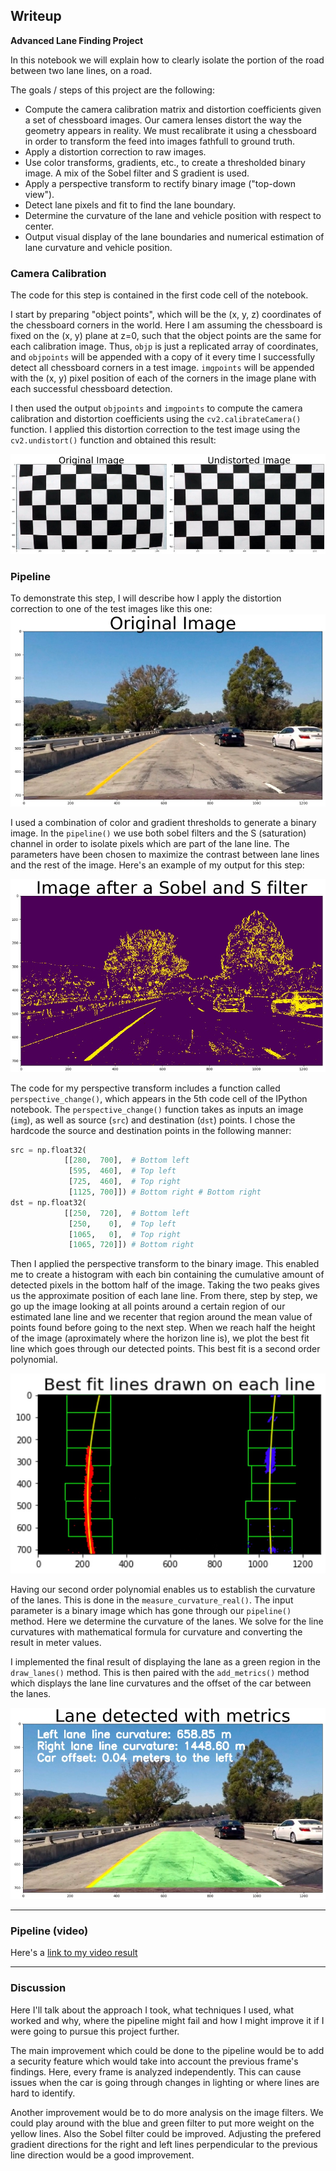 ## Writeup


**Advanced Lane Finding Project**

In this notebook we will explain how to clearly isolate the portion of the road between two lane lines, on a road. 

The goals / steps of this project are the following:

* Compute the camera calibration matrix and distortion coefficients given a set of chessboard images. Our camera lenses distort the way the geometry appears in reality. We must recalibrate it using a chessboard in order to transform the feed into images fathfull to ground truth.
* Apply a distortion correction to raw images.
* Use color transforms, gradients, etc., to create a thresholded binary image. A mix of the Sobel filter and S gradient is used. 
* Apply a perspective transform to rectify binary image ("top-down view").
* Detect lane pixels and fit to find the lane boundary.
* Determine the curvature of the lane and vehicle position with respect to center.
* Output visual display of the lane boundaries and numerical estimation of lane curvature and vehicle position.

[//]: # (Image References)

[image1]: ./picturesWriteup/chessboards.jpg
[image2]: ./picturesWriteup/original.jpg
[image3]: ./picturesWriteup/sobel.jpg 
[image5]: ./picturesWriteup/bestfit.jpg 
[image6]: ./picturesWriteup/final.jpg
[video1]: ./project_video_solution.mp4 

### Camera Calibration


The code for this step is contained in the first code cell of the notebook. 

I start by preparing "object points", which will be the (x, y, z) coordinates of the chessboard corners in the world. Here I am assuming the chessboard is fixed on the (x, y) plane at z=0, such that the object points are the same for each calibration image.  Thus, `objp` is just a replicated array of coordinates, and `objpoints` will be appended with a copy of it every time I successfully detect all chessboard corners in a test image.  `imgpoints` will be appended with the (x, y) pixel position of each of the corners in the image plane with each successful chessboard detection.  

I then used the output `objpoints` and `imgpoints` to compute the camera calibration and distortion coefficients using the `cv2.calibrateCamera()` function.  I applied this distortion correction to the test image using the `cv2.undistort()` function and obtained this result: 

![alt text][image1]

### Pipeline

To demonstrate this step, I will describe how I apply the distortion correction to one of the test images like this one:
![alt text][image2]


I used a combination of color and gradient thresholds to generate a binary image. In the `pipeline()` we use both sobel filters and the S (saturation) channel in order to isolate pixels which are part of the lane line. The parameters have been chosen to maximize the contrast between lane lines and the rest of the image. Here's an example of my output for this step:

![alt text][image3]

The code for my perspective transform includes a function called `perspective_change()`, which appears in the 5th code cell of the IPython notebook.  The `perspective_change()` function takes as inputs an image (`img`), as well as source (`src`) and destination (`dst`) points.  I chose the hardcode the source and destination points in the following manner:

```python
src = np.float32(
            [[280,  700],  # Bottom left
             [595,  460],  # Top left
             [725,  460],  # Top right
             [1125, 700]]) # Bottom right # Bottom right
dst = np.float32(
            [[250,  720],  # Bottom left
             [250,    0],  # Top left
             [1065,   0],  # Top right
             [1065, 720]]) # Bottom right   
```


Then I applied the perspective transform to the binary image. This enabled me to create a histogram with each bin containing the cumulative amount of detected pixels in the bottom half of the image. Taking the two peaks gives us the approximate position of each lane line. From there, step by step, we go up the image looking at all points around a certain region of our estimated lane line and we recenter that region around the mean value of points found before going to the next step. When we reach half the height of the image (aproximately where the horizon line is), we plot the best fit line which goes through our detected points. This best fit is a second order polynomial. 

![alt text][image5]



Having our second order polynomial enables us to establish the curvature of the lanes. This is done in the `measure_curvature_real()`. The input parameter is a binary image which has gone through our `pipeline()` method. Here we determine the curvature of the lanes. We solve for the line curvatures with mathematical formula for curvature and converting the result in meter values.


I implemented the final result of displaying the lane as a green region in the `draw_lanes()` method. This is then paired with the `add_metrics()` method which displays the lane line curvatures and the offset of the car between the lanes.

![alt text][image6]

---

### Pipeline (video)

Here's a [link to my video result](./project_video_solution.mp4)

---

### Discussion


Here I'll talk about the approach I took, what techniques I used, what worked and why, where the pipeline might fail and how I might improve it if I were going to pursue this project further.  

The main improvement which could be done to the pipeline would be to add a security feature which would take into account the previous frame's findings. Here, every frame is analyzed independently. This can cause issues when the car is going through changes in lighting or where lines are hard to identify.

Another improvement would be to do more analysis on the image filters. We could play around with the blue and green filter to put more weight on the yellow lines. Also the Sobel filter could be improved. Adjusting the prefered gradient directions for the right and left lines perpendicular to the previous line direction would be a good improvement. 
